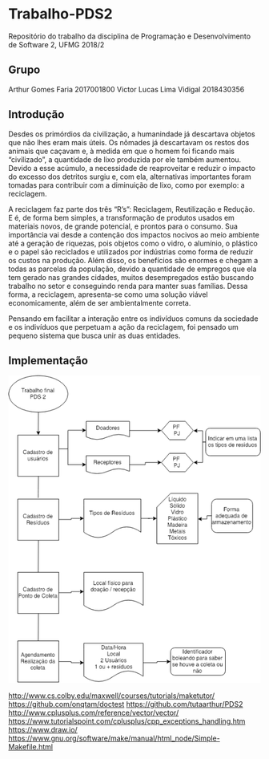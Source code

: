 # Trabalho-PDS2
Repositório do trabalho da disciplina de Programação e Desenvolvimento de Software 2, UFMG 2018/2

## Grupo

Arthur Gomes Faria 2017001800
Victor Lucas Lima Vidigal 2018430356

## Introdução
Desdes os primórdios da civilização, a humanindade já descartava objetos que não lhes eram mais úteis. Os nômades já descartavam os restos dos animais que caçavam e, à medida em que o homem foi ficando mais “civilizado”, a quantidade de lixo produzida por ele também aumentou. Devido a esse acúmulo, a necessidade de reaproveitar e reduzir o impacto do excesso dos detritos surgiu e, com ela, alternativas importantes foram tomadas para contribuir com a diminuição de lixo, como por exemplo: a reciclagem.

A reciclagem faz parte dos três “R’s”: Reciclagem, Reutilização  e Redução. E é, de forma bem simples, a transformação de produtos usados em materiais novos, de grande potencial, e prontos para o consumo. Sua importância vai desde a contenção dos impactos nocivos ao meio ambiente até a geração de riquezas, pois objetos como o vidro, o alumínio, o plástico e o papel são reciclados e utilizados por indústrias como forma de reduzir os custos na produção. Além disso, os benefícios são enormes e chegam a todas as parcelas da população, devido a quantidade de empregos que ela tem gerado nas grandes cidades, muitos desempregados estão buscando trabalho no setor e conseguindo renda para manter suas famílias. Dessa forma, a reciclagem, apresenta-se como uma solução viável economicamente, além de ser ambientalmente correta.

Pensando em facilitar a interação entre os indivíduos comuns da sociedade e os indivíduos que perpetuam a ação da reciclagem, foi pensado um pequeno sistema que busca unir as duas entidades.

## Implementação

![Diagrama 0](Images/Diagrama0.png)




http://www.cs.colby.edu/maxwell/courses/tutorials/maketutor/
https://github.com/onqtam/doctest
https://github.com/tutaarthur/PDS2
http://www.cplusplus.com/reference/vector/vector/
https://www.tutorialspoint.com/cplusplus/cpp_exceptions_handling.htm
https://www.draw.io/
https://www.gnu.org/software/make/manual/html_node/Simple-Makefile.html
